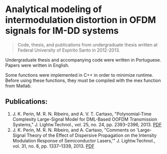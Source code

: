 # Analytical modeling of intermodulation distortion in OFDM signals for IM-DD systems

> Code, thesis, and publications from undergraduate thesis written at Federal University of Espirito Santo in 2012-2013.

Undergraduate thesis and accompanying code were written in Portuguese. Papers were written in English.

Some functions were implemented in C++ in order to minimize runtime. Before using these functions, they must be compiled with the mex function from Matlab.

## Publications:

1. J. K. Perin, M. R. N. Ribeiro, and A. V. T. Cartaxo, "Polynomial-Time Complexity Large-Signal Model for DML-Based OOFDM Transmission Systems," J. Lightw.Technol., vol. 25, no. 24, pp. 2393–2396, 2013. [PDF](http://stanford.edu/~jkperin/pol-time%20large-signal%20model.pdf)
2. J. K. Perin, M. R. N. Ribeiro, and A. Cartaxo, "Comments on 'Large-Signal Theory of the Effect of Dispersive Propagation on the Intensity Modulation Response of Semiconductor Lasers,'" J. Lightw.Technol., vol. 31, no. 8, pp. 1337–1339, 2013. [PDF](http://stanford.edu/~jkperin/comments.pdf)

